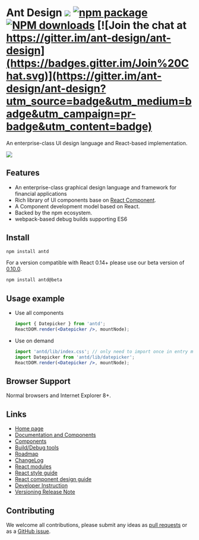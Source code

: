 # Ant Design [![](https://img.shields.io/travis/ant-design/ant-design.svg?style=flat-square)](https://travis-ci.org/ant-design/ant-design) [![npm package](https://img.shields.io/npm/v/antd.svg?style=flat-square)](https://www.npmjs.org/package/antd) [![NPM downloads](http://img.shields.io/npm/dm/antd.svg?style=flat-square)](https://npmjs.org/package/antd) [![Join the chat at https://gitter.im/ant-design/ant-design](https://badges.gitter.im/Join%20Chat.svg)](https://gitter.im/ant-design/ant-design?utm_source=badge&utm_medium=badge&utm_campaign=pr-badge&utm_content=badge) 

An enterprise-class UI design language and React-based implementation.

![](https://t.alipayobjects.com/images/rmsweb/T11aVgXc4eXXXXXXXX.svg)

## Features

- An enterprise-class graphical design language and framework for financial applications
- Rich library of UI components base on [React Component](http://react-component.github.io/badgeboard/).
- A Component development model based on React.
- Backed by the npm ecosystem.
- webpack-based debug builds supporting ES6

## Install

```bash
npm install antd
```

For a version compatible with React 0.14+ please use our beta version of [0.10.0](https://github.com/ant-design/ant-design/issues/276).

```bash
npm install antd@beta
```


## Usage example

- Use all components

  ```jsx
  import { Datepicker } from 'antd';
  ReactDOM.render(<Datepicker />, mountNode);
  ```

- Use on demand

  ```jsx
  import 'antd/lib/index.css'; // only need to import once in entry module
  import Datepicker from 'antd/lib/datepicker';
  ReactDOM.render(<Datepicker />, mountNode);
  ```

## Browser Support

Normal browsers and Internet Explorer 8+.


## Links

- [Home page](http://ant.design/)
- [Documentation and Components](http://ant.design/docs/introduce)
- [Components](http://ant.design/components/)
- [Build/Debug tools](https://github.com/ant-design/antd-bin)
- [Roadmap](https://github.com/ant-design/ant-design/issues/9)
- [ChangeLog](CHANGELOG.md)
- [React modules](http://react-component.github.io/)
- [React style guide](https://github.com/react-component/react-component.github.io/blob/master/docs/en-US/component-code-style.md)
- [React component design guide](https://github.com/react-component/react-component.github.io/blob/master/docs/en-US/component-design.md)
- [Developer Instruction](https://github.com/ant-design/ant-design/wiki/%E7%BD%91%E7%AB%99%E5%92%8C%E7%BB%84%E4%BB%B6%E5%BC%80%E5%8F%91%E8%AF%B4%E6%98%8E)
- [Versioning Release Note](https://github.com/ant-design/ant-design/wiki/%E7%89%88%E6%9C%AC%E5%8F%91%E5%B8%83%E6%B5%81%E7%A8%8B)


## Contributing

We welcome all contributions, please submit any ideas as [pull requests](https://github.com/ant-design/ant-design/pulls) or as a [GitHub issue](https://github.com/ant-design/ant-design/issues).
